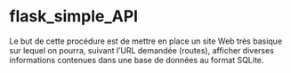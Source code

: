 # flask_simple_API
Le but de cette procédure est de mettre en place un site Web très basique sur lequel on pourra, suivant l’URL demandée (routes), afficher diverses informations contenues dans une base de données au format SQLite.
